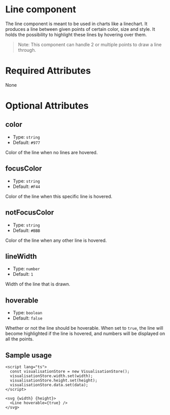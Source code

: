 # Line component

The line component is meant to be used in charts like a linechart. It produces a line between given points of certain color, size and style. It holds the possibility to highlight these lines by hovering over them.

> Note: This component can handle 2 or multiple points to draw a line through.

# Required Attributes

None

# Optional Attributes

## color

- Type: `string`
- Default: `#977`

Color of the line when no lines are hovered.

## focusColor

- Type: `string`
- Default: `#F44`

Color of the line when this specific line is hovered.

## notFocusColor

- Type: `string`
- Default: `#BBB`

Color of the line when any other line is hovered.

## lineWidth

- Type: `number`
- Default: `1`

Width of the line that is drawn.

## hoverable

- Type: `boolean`
- Default: `false`

Whether or not the line should be hoverable. When set to `true`, the line will become highlighted if the line is hovered, and numbers will be displayed on all the points.

## Sample usage

```svelte
<script lang="ts">
  const visualisationStore = new VisualisationStore();
  visualisationStore.width.set(width);
  visualisationStore.height.set(height);
  visualisationStore.data.set(data);
</script>

<svg {width} {height}>
  <Line hoverable={true} />
</svg>
```
